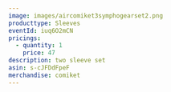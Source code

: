 ```yaml
---
image: images/aircomiket3symphogearset2.png
producttype: Sleeves
eventId: iuq6O2mCN
pricings:
  - quantity: 1
    price: 47
description: two sleeve set
asin: s-cJFDdFpeF
merchandise: comiket
---
```

